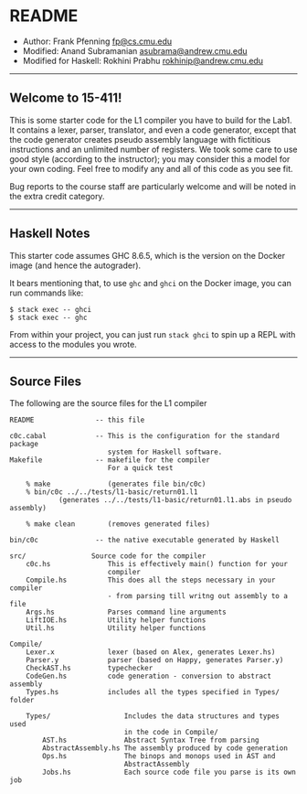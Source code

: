 # README
 * Author: Frank Pfenning <fp@cs.cmu.edu>
 * Modified: Anand Subramanian <asubrama@andrew.cmu.edu>
 * Modified for Haskell: Rokhini Prabhu <rokhinip@andrew.cmu.edu>

-----------------------------------------------------------------------
Welcome to 15-411!
-----------------------------------------------------------------------

This is some starter code for the L1 compiler you have to build for
the Lab1.  It contains a lexer, parser, translator, and even a code
generator, except that the code generator creates pseudo assembly
language with fictitious instructions and an unlimited number of
registers.  We took some care to use good style (according to the
instructor); you may consider this a model for your own coding.  Feel
free to modify any and all of this code as you see fit.

Bug reports to the course staff are particularly welcome and will be
noted in the extra credit category.

-----------------------------------------------------------------------
Haskell Notes
-----------------------------------------------------------------------

This starter code assumes GHC 8.6.5, which is the version on the Docker
image (and hence the autograder).

It bears mentioning that, to use `ghc` and `ghci` on the Docker image,
you can run commands like:

```
$ stack exec -- ghci
$ stack exec -- ghc
```

From within your project, you can just run `stack ghci` to spin up a
REPL with access to the modules you wrote.

------------------------------------------------------------------------
Source Files
------------------------------------------------------------------------
The following are the source files for the L1 compiler

```
README               -- this file

c0c.cabal            -- This is the configuration for the standard package
                        system for Haskell software.
Makefile             -- makefile for the compiler
                        For a quick test

    % make              (generates file bin/c0c)
    % bin/c0c ../../tests/l1-basic/return01.l1
            (generates ../../tests/l1-basic/return01.l1.abs in pseudo assembly)

    % make clean        (removes generated files)

bin/c0c              -- the native executable generated by Haskell

src/                Source code for the compiler
    c0c.hs              This is effectively main() function for your
                        compiler
    Compile.hs          This does all the steps necessary in your compiler
                        - from parsing till writng out assembly to a file
    Args.hs             Parses command line arguments
    LiftIOE.hs          Utility helper functions
    Util.hs             Utility helper functions

Compile/
    Lexer.x             lexer (based on Alex, generates Lexer.hs)
    Parser.y            parser (based on Happy, generates Parser.y)
    CheckAST.hs         typechecker
    CodeGen.hs          code generation - conversion to abstract assembly
    Types.hs            includes all the types specified in Types/ folder

    Types/                  Includes the data structures and types used
                            in the code in Compile/
        AST.hs              Abstract Syntax Tree from parsing
        AbstractAssembly.hs The assembly produced by code generation
        Ops.hs              The binops and monops used in AST and
                            AbstractAssembly
        Jobs.hs             Each source code file you parse is its own job
```
